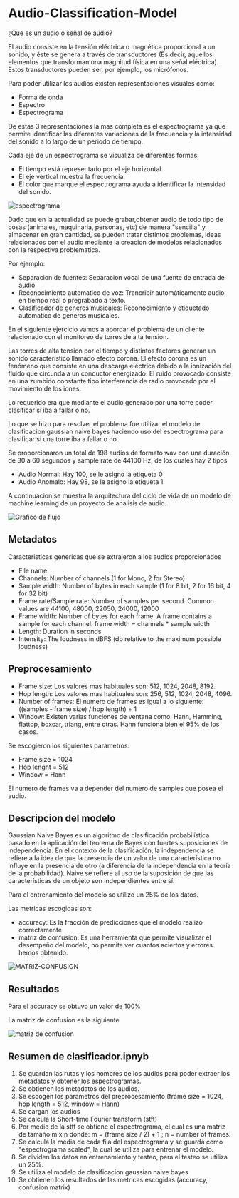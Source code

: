 # Audio-Classification-Model

¿Que es un audio o señal de audio?

El audio consiste en la tensión eléctrica o magnética proporcional a un sonido, y éste se genera a través de transductores (Es decir, aquellos elementos que transforman una magnitud física en una señal eléctrica). Estos transductores pueden ser, por ejemplo, los micrófonos.

Para poder utilizar los audios existen representaciones visuales como:

- Forma de onda
- Espectro
- Espectrograma

De estas 3 representaciones la mas completa es el espectrograma ya que permite identificar las diferentes variaciones de la frecuencia y la intensidad del sonido a lo largo de un periodo de tiempo.

Cada eje de un espectrograma se visualiza de diferentes formas:

- El tiempo está representado por el eje horizontal.
- El eje vertical muestra la frecuencia.
- El color que marque el espectrograma ayuda a identificar la intensidad del sonido.

![espectrograma](https://user-images.githubusercontent.com/118764182/209146433-45407e7e-6b75-4e31-9a70-48414049e274.jpg)


Dado que en la actualidad se puede grabar,obtener audio de todo tipo de cosas (animales, maquinaria, personas, etc) de manera "sencilla" y almacenar en gran cantidad, se pueden tratar distintos problemas, ideas relacionados con el audio mediante la creacion de modelos relacionados con la respectiva problematica.

Por ejemplo:

- Separacion de fuentes: Separacion vocal de una fuente de entrada de audio.
- Reconocimiento automatico de voz: Trancribir automáticamente audio en tiempo real o pregrabado a texto.
- Clasificador de generos musicales: Reconocimiento y etiquetado automatico de generos musicales.

En el siguiente ejercicio vamos a abordar el problema de un cliente relacionado con el monitoreo de torres de alta tension.

Las torres de alta tension por el tiempo y distintos factores generan un sonido caracteristico llamado efecto corona. El efecto corona es un fenómeno que consiste en una descarga eléctrica debido a la ionización del fluido que circunda a un conductor energizado. El ruido provocado consiste en una zumbido constante tipo interferencia de radio provocado por el movimiento de los iones.

Lo requerido era que mediante el audio generado por una torre poder clasificar si iba a fallar o no.

Lo que se hizo para resolver el problema fue utilizar el modelo de clasificacion gaussian naive bayes haciendo uso del espectrograma para clasificar si una torre iba a fallar o no.

Se proporcionaron un total de 198 audios de formato wav con una duración de 30 a 60 segundos y sample rate de 44100 Hz, de los cuales hay 2 tipos

- Audio Normal: Hay 100, se le asigno la etiqueta 0
- Audio Anomalo: Hay 98, se le asigno la etiqueta 1

A continuacion se muestra la arquitectura del ciclo de vida de un modelo de machine learning de un proyecto de analisis de audio.

![Grafico de flujo](https://user-images.githubusercontent.com/118764182/209965842-d5ff8cd9-f430-49a2-8bbb-762a96e865cf.png)


## Metadatos

Caracteristicas genericas que se extrajeron a los audios proporcionados

- File name
- Channels: Number of channels (1 for Mono, 2 for Stereo)
- Sample width: Number of bytes in each sample (1 for 8 bit, 2 for 16 bit, 4 for 32 bit)
- Frame rate/Sample rate: Number of samples per second. Common values are 44100, 48000, 22050, 24000, 12000
- Frame width: Number of bytes for each frame. A frame contains a sample for each channel. frame width = channels * sample width
- Length: Duration in seconds
- Intensity: The loudness in dBFS (db relative to the maximum possible loudness)

## Preprocesamiento

- Frame size: Los valores mas habituales son: 512, 1024, 2048, 8192.
- Hop length: Los valores mas habituales son: 256, 512, 1024, 2048, 4096.
- Number of frames: El numero de frames es igual a lo siguiente: ((samples - frame size) / hop length) + 1
- Window: Existen varias funciones de ventana como: Hann, Hamming, flattop, boxcar, triang, entre otras. Hann funciona bien el 95% de los casos.

Se escogieron los siguientes parametros:

- Frame size = 1024
- Hop lenght = 512
- Window = Hann

El numero de frames va a depender del numero de samples que posea el audio.

## Descripcion del modelo

Gaussian Naive Bayes es un algoritmo de clasificación probabilística basado en la aplicación del teorema de Bayes con fuertes suposiciones de independencia. En el
contexto de la clasificación, la independencia se refiere a la idea de que la presencia de un valor de una característica no influye en la presencia de otro (a 
diferencia de la independencia en la teoría de la probabilidad). Naive se refiere al uso de la suposición de que las características de un objeto son independientes 
entre sí.

Para el entrenamiento del modelo se utilizo un 25% de los datos.

Las metricas escogidas son:

- accuracy: Es la fracción de predicciones que el modelo realizó correctamente
- matriz de confusion: Es una herramienta que permite visualizar el desempeño del modelo, no permite ver cuantos aciertos y errores hemos obtenido.

![MATRIZ-CONFUSION](https://user-images.githubusercontent.com/118764182/210014655-b6ad53ee-43c4-421a-8c3a-42d76447168c.png)


## Resultados

Para el accuracy se obtuvo un valor de 100%

La matriz de confusion es la siguiente

![matriz de confusion](https://user-images.githubusercontent.com/118764182/210012922-ab3ba759-ebd0-443b-99a7-0e7424c0c729.png)


## Resumen de clasificador.ipnyb

1) Se guardan las rutas y los nombres de los audios para poder extraer los metadatos y obtener los espectrogramas.
2) Se obtienen los metadatos de los audios.
3) Se escogen los parametros del preprocesamiento (frame size = 1024, hop length = 512, window = Hann)
4) Se cargan los audios
5) Se calcula la Short-time Fourier transform (stft)
6) Por medio de la stft se obtiene el espectrograma, el cual es una matriz de tamaño m x n donde: 
m = (frame size / 2) + 1 ; n = number of frames.
7) Se calcula la media de cada fila del espectrograma y se guarda como "espectrograma scaled", la cual se utiliza para entrenar el modelo.
8) Se dividen los datos en entrenamiento y testeo, para el testeo se utiliza un 25%. 
9) Se utiliza el modelo de clasificacion gaussian naive bayes
10) Se obtienen los resultados de las metricas escogidas (accuracy, confusion matrix)
